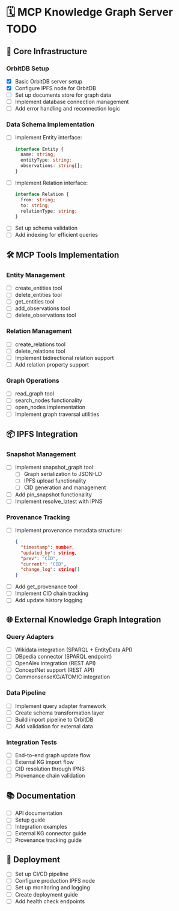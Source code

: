 # 🗓️ MCP Knowledge Graph Server TODO

## 🎯 Core Infrastructure

### OrbitDB Setup

- [x] Basic OrbitDB server setup
- [x] Configure IPFS node for OrbitDB
- [ ] Set up documents store for graph data
- [ ] Implement database connection management
- [ ] Add error handling and reconnection logic

### Data Schema Implementation

- [ ] Implement Entity interface:
  ```ts
  interface Entity {
    name: string;
    entityType: string;
    observations: string[];
  }
  ```
- [ ] Implement Relation interface:
  ```ts
  interface Relation {
    from: string;
    to: string;
    relationType: string;
  }
  ```
- [ ] Set up schema validation
- [ ] Add indexing for efficient queries

## 🛠️ MCP Tools Implementation

### Entity Management

- [ ] create_entities tool
- [ ] delete_entities tool
- [ ] get_entities tool
- [ ] add_observations tool
- [ ] delete_observations tool

### Relation Management

- [ ] create_relations tool
- [ ] delete_relations tool
- [ ] Implement bidirectional relation support
- [ ] Add relation property support

### Graph Operations

- [ ] read_graph tool
- [ ] search_nodes functionality
- [ ] open_nodes implementation
- [ ] Implement graph traversal utilities

## 📦 IPFS Integration

### Snapshot Management

- [ ] Implement snapshot_graph tool:
  - [ ] Graph serialization to JSON-LD
  - [ ] IPFS upload functionality
  - [ ] CID generation and management
- [ ] Add pin_snapshot functionality
- [ ] Implement resolve_latest with IPNS

### Provenance Tracking

- [ ] Implement provenance metadata structure:
  ```json
  {
    "timestamp": number,
    "updated_by": string,
    "prev": "CID",
    "current": "CID",
    "change_log": string[]
  }
  ```
- [ ] Add get_provenance tool
- [ ] Implement CID chain tracking
- [ ] Add update history logging

## 🌐 External Knowledge Graph Integration

### Query Adapters

- [ ] Wikidata integration (SPARQL + EntityData API)
- [ ] DBpedia connector (SPARQL endpoint)
- [ ] OpenAlex integration (REST API)
- [ ] ConceptNet support (REST API)
- [ ] CommonsenseKG/ATOMIC integration

### Data Pipeline

- [ ] Implement query adapter framework
- [ ] Create schema transformation layer
- [ ] Build import pipeline to OrbitDB
- [ ] Add validation for external data

### Integration Tests

- [ ] End-to-end graph update flow
- [ ] External KG import flow
- [ ] CID resolution through IPNS
- [ ] Provenance chain validation

## 📚 Documentation

- [ ] API documentation
- [ ] Setup guide
- [ ] Integration examples
- [ ] External KG connector guide
- [ ] Provenance tracking guide

## 🚀 Deployment

- [ ] Set up CI/CD pipeline
- [ ] Configure production IPFS node
- [ ] Set up monitoring and logging
- [ ] Create deployment guide
- [ ] Add health check endpoints
